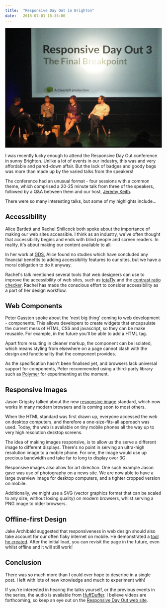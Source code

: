 ```yaml
---
title:  "Responsive Day Out in Brighton"
date:   2015-07-01 15:35:00
---
```


![Responsive Day Out](/assets/images/responsiveconf.jpg)

I was recently lucky enough to attend the Responsive Day Out conference in sunny Brighton. Unlike a lot of events in our industry, this was and very affordable and pared-down affair. But the lack of badges and goody bags was more than made up by the varied talks from the speakers!

The conference had an unusual format - four sessions with a common theme, which comprised a 20-25 minute talk from three of the speakers, followed by a Q&A between them and our host, [Jeremy Keith](http://www.adactio.com/).

There were so many interesting talks, but some of my highlights include...

## Accessibility
Alice Bartlett and Rachel Shillcock both spoke about the importance of making our web sites accessible. I think as an industry, we've often thought that accessibility begins and ends with blind people and screen readers. In reality, it's about making our content available to all.

In her work at [GDS](https://gds.blog.gov.uk/), Alice found no studies which have concluded any financial benefits to adding accessibility features to our sites, but we have a moral obligation to do it anyway.

Rachel's talk mentioned several tools that web designers can use to improve the accessibility of web sites, such as [tota11y](http://khan.github.io/tota11y/) and the [contrast ratio checker](https://leaverou.github.io/contrast-ratio/). Rachel has made the conscious effort to consider accessibility as a part of her design workflow.

## Web Components
Peter Gasston spoke about the 'next big thing' coming to web development - components. This allows developers to create widgets that encapsulate the current mess of HTML, CSS and javascript, so they can be make reusable. For example, in the future you'll be able to add a <google-map> HTML tag.

Apart from resulting in cleaner markup, the component can be isolated, which means styling from elsewhere on a page cannot clash with the design and functionality that the component provides.

As the specification hasn't been finalised yet, and browsers lack universal support for components, Peter recommended using a third-party library such as [Polymer](https://www.polymer-project.org/1.0/) for experimenting at the moment.

## Responsive Images
Jason Grigsby talked about the new [responsive image](https://responsiveimages.org/) standard, which now works in many modern browsers and is coming soon to most others.

When the HTML standard was first drawn up, everyone accessed the web on desktop computers, and therefore a one-size-fits-all approach was used. Today, the web is available on tiny mobile phones all the way up to very high resolution desktop screens.

The idea of making images responsive, is to allow us the serve a different image to different displays. There's no point in serving an ultra-high resolution image to a mobile phone. For one, the image would use up precious bandwidth and take far to long to display over 3G.

Responsive images also allow for art direction. One such example Jason gave was use of photography on a news site. We are now able to have a large overview image for desktop computers, and a tighter cropped version on mobile.

Additionally, we might use a SVG (vector graphics format that can be scaled to any size, without losing quality) on modern browsers, whilst serving a PNG image to older browsers.

## Offline-first Design
Jake Archibald suggested that responsiveness in web design should also take account for our often flaky internet on mobile. He demonstrated a [tool he created](https://jakearchibald.github.io/svgomg/). After the initial load, you can revisit the page in the future, even whilst offline and it will still work!

## Conclusion
There was so much more than I could ever hope to describe in a single post. I left with lots of new knowledge and much to experiment with!

If you're interested in hearing the talks yourself, or the previous events in the series, the audio is available from [HuffDuffer](https://huffduffer.com/tags/responsiveconf). I believe videos are forthcoming, so keep an eye out on the [Responsive Day Out web site](http://www.responsiveconf.com/).


